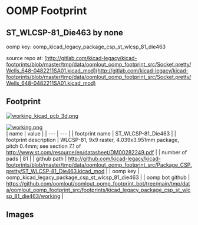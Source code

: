 # OOMP Footprint  
## ST_WLCSP-81_Die463  by none  
  
oomp key: oomp_kicad_legacy_package_csp_st_wlcsp_81_die463  
  
source repo at: [http://gitlab.com/kicad-legacy/kicad-footprints/blob/master/tmp/data/oomlout_oomp_footprint_src/Socket.pretty/Wells_648-0482211SA01.kicad_mod](http://gitlab.com/kicad-legacy/kicad-footprints/blob/master/tmp/data/oomlout_oomp_footprint_src/Socket.pretty/Wells_648-0482211SA01.kicad_mod)  
## Footprint  
  
[![working_kicad_pcb_3d.png](working_kicad_pcb_3d_600.png)](working_kicad_pcb_3d.png)  
  
[![working.png](working_600.png)](working.png)  
| name | value | 
| --- | --- | 
| footprint name | ST_WLCSP-81_Die463 | 
| footprint description | WLCSP-81, 9x9 raster, 4.039x3.951mm package, pitch 0.4mm; see section 7.1 of http://www.st.com/resource/en/datasheet/DM00282249.pdf | 
| number of pads | 81 | 
| github path | http://github.com/kicad-legacy/kicad-footprints/blob/master/tmp/data/oomlout_oomp_footprint_src/Package_CSP.pretty/ST_WLCSP-81_Die463.kicad_mod | 
| oomp key | oomp_kicad_legacy_package_csp_st_wlcsp_81_die463 | 
| oomp bot github | https://github.com/oomlout/oomlout_oomp_footprint_bot/tree/main/tmp/data/oomlout_oomp_footprint_src/footprints/kicad_legacy_package_csp_st_wlcsp_81_die463/working | 
## Images  
